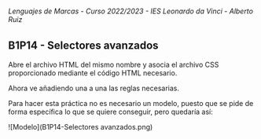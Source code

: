 ###### *Lenguajes de Marcas - Curso 2022/2023 - IES Leonardo da Vinci - Alberto Ruiz*

## B1P14 - Selectores avanzados

Abre el archivo HTML del mismo nombre y asocia el archivo CSS proporcionado mediante el código HTML necesario.

Ahora ve añadiendo una a una las reglas necesarias.

Para hacer esta práctica no es necesario un modelo, puesto que se pide de forma específica lo que se quiere conseguir, pero quedaría así:

![Modelo](B1P14-Selectores avanzados.png)
